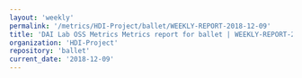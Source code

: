 ```yaml
---
layout: 'weekly'
permalink: '/metrics/HDI-Project/ballet/WEEKLY-REPORT-2018-12-09'
title: 'DAI Lab OSS Metrics Metrics report for ballet | WEEKLY-REPORT-2018-12-09'
organization: 'HDI-Project'
repository: 'ballet'
current_date: '2018-12-09'
---
```

